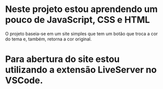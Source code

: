 # Neste projeto estou aprendendo um pouco de JavaScript, CSS e HTML
O projeto baseia-se em um site simples que tem um botão que troca a cor do tema e, também, retorna a cor original.

# Para abertura do site estou utilizando a extensão LiveServer no VSCode.